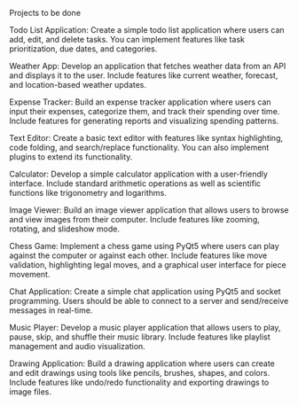 Projects to be done

Todo List Application:
Create a simple todo list application where users can add, edit, and delete tasks. You can implement features like task prioritization, due dates, and categories.

Weather App:
Develop an application that fetches weather data from an API and displays it to the user. Include features like current weather, forecast, and location-based weather updates.

Expense Tracker:
Build an expense tracker application where users can input their expenses, categorize them, and track their spending over time. Include features for generating reports and visualizing spending patterns.

Text Editor:
Create a basic text editor with features like syntax highlighting, code folding, and search/replace functionality. You can also implement plugins to extend its functionality.

Calculator:
Develop a simple calculator application with a user-friendly interface. Include standard arithmetic operations as well as scientific functions like trigonometry and logarithms.

Image Viewer:
Build an image viewer application that allows users to browse and view images from their computer. Include features like zooming, rotating, and slideshow mode.

Chess Game:
Implement a chess game using PyQt5 where users can play against the computer or against each other. Include features like move validation, highlighting legal moves, and a graphical user interface for piece movement.

Chat Application:
Create a simple chat application using PyQt5 and socket programming. Users should be able to connect to a server and send/receive messages in real-time.

Music Player:
Develop a music player application that allows users to play, pause, skip, and shuffle their music library. Include features like playlist management and audio visualization.

Drawing Application:
Build a drawing application where users can create and edit drawings using tools like pencils, brushes, shapes, and colors. Include features like undo/redo functionality and exporting drawings to image files.